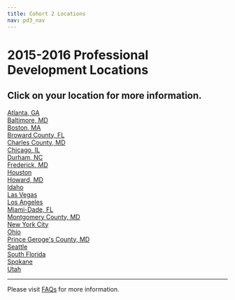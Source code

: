 ```yaml
---
title: Cohort 2 Locations
nav: pd3_nav
---
```

<a id="top"></a>

# 2015-2016 Professional Development Locations #

## Click on your location for more information. ##

[Atlanta, GA](/educate/pd/2/atlanta)
<br />
[Baltimore, MD](/educate/pd/2/baltimore)
<br />
[Boston, MA](/educate/pd/2/boston)
<br />
[Broward County, FL](/educate/pd/2/broward)
<br />
[Charles County, MD](/educate/pd/2/charles)
<br />
[Chicago, IL](/educate/pd/2/chicago)
<br />
[Durham, NC](/educate/pd/2/durham)
<br />
[Frederick, MD](/educate/pd/2/frederick)
<br />
[Houston](/educate/pd/2/houston)
<br />
[Howard, MD](/educate/pd/2/howard)
<br />
[Idaho](/educate/pd/2/idaho)
<br />
[Las Vegas](/educate/pd/2/las-vegas)
<br />
[Los Angeles](/educate/pd/2/los-angeles)
<br />
[Miami-Dade, FL](/educate/pd/2/miami)
<br />
[Montgomery County, MD](/educate/pd/2/moco)
<br />
[New York City](/educate/pd/2/nyc)
<br />
[Ohio](/educate/pd/2/ohio)
<br />
[Prince Geroge's County, MD](/educate/pd/2/pg)
<br />
[Seattle](/educate/pd/2/seattle)
<br />
[South Florida](/educate/pd/2/south-florida)
<br />
[Spokane](/educate/pd/2/spokane)
<br />
[Utah](/educate/pd/2/utah)
<br />

----------
Please visit [FAQs](/educate/pd/faq) for more information.

<br />
<br />